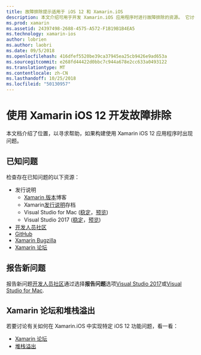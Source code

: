 ```yaml
---
title: 故障排除提示适用于 iOS 12 和 Xamarin.iOS
description: 本文介绍可用于开发 Xamarin.iOS 应用程序时进行故障排除的资源。 它讨论了报告新问题和其他疑难解答资源的已知的问题。
ms.prod: xamarin
ms.assetid: 24397498-2688-4575-A572-F1B19B1B4EA5
ms.technology: xamarin-ios
author: lobrien
ms.author: laobri
ms.date: 09/5/2018
ms.openlocfilehash: 416dfef5520be39ca37945ea25cb9426e9ad653a
ms.sourcegitcommit: e268fd44422d0bbc7c944a678e2cc633a0493122
ms.translationtype: MT
ms.contentlocale: zh-CN
ms.lasthandoff: 10/25/2018
ms.locfileid: "50130957"
---
```

# <a name="troubleshooting-ios-12-development-with-xamarin"></a>使用 Xamarin iOS 12 开发故障排除

本文档介绍了位置，以寻求帮助，如果构建使用 Xamarin iOS 12 应用程序时出现问题。

## <a name="known-issues"></a>已知问题

检查存在已知问题的以下资源：

- 发行说明
    - [Xamarin 版本](http://releases.xamarin.com/)博客
    - Xamarin[发行说明](https://developer.xamarin.com/releases/)存档
    - Visual Studio for Mac ([稳定](https://docs.microsoft.com/visualstudio/releasenotes/vs2017-mac-relnotes)，[预览](https://docs.microsoft.com/visualstudio/releasenotes/vs2017-mac-preview-relnotes))
    - Visual Studio 2017 ([稳定](https://docs.microsoft.com/visualstudio/releasenotes/vs2017-relnotes)，[预览](https://docs.microsoft.com/visualstudio/releasenotes/vs2017-preview-relnotes))
- [开发人员社区](https://developercommunity.visualstudio.com/search.html)
- [GitHub](https://github.com/xamarin/xamarin-macios/issues)
- [Xamarin Bugzilla](https://bugzilla.xamarin.com/query.cgi?product=iOS)
- [Xamarin 论坛](https://forums.xamarin.com/categories/ios)

## <a name="report-a-new-issue"></a>报告新问题

报告新问题[开发人员社区](https://developercommunity.visualstudio.com/spaces/8/index.html)通过选择**报告问题**选项[Visual Studio 2017](https://docs.microsoft.com/visualstudio/ide/how-to-report-a-problem-with-visual-studio-2017)或[Visual Studio for Mac](https://docs.microsoft.com/visualstudio/mac/report-a-problem).

## <a name="xamarin-forums-and-stack-overflow"></a>Xamarin 论坛和堆栈溢出

若要讨论有关如何在 Xamarin.iOS 中实现特定 iOS 12 功能问题，看一看：

- [Xamarin 论坛](http://forums.xamarin.com/categories/ios)
- [堆栈溢出](http://stackoverflow.com/search?tab=newest&q=xamarin)
